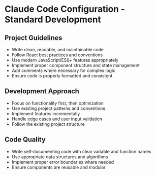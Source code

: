 # Claude Code Configuration - Standard Development

## Project Guidelines

- Write clean, readable, and maintainable code
- Follow React best practices and conventions
- Use modern JavaScript/ES6+ features appropriately
- Implement proper component structure and state management
- Add comments where necessary for complex logic
- Ensure code is properly formatted and consistent

## Development Approach

- Focus on functionality first, then optimization
- Use existing project patterns and conventions
- Implement features incrementally
- Handle edge cases and user input validation
- Follow the existing project structure

## Code Quality

- Write self-documenting code with clear variable and function names
- Use appropriate data structures and algorithms
- Implement proper error boundaries where needed
- Ensure components are reusable and modular